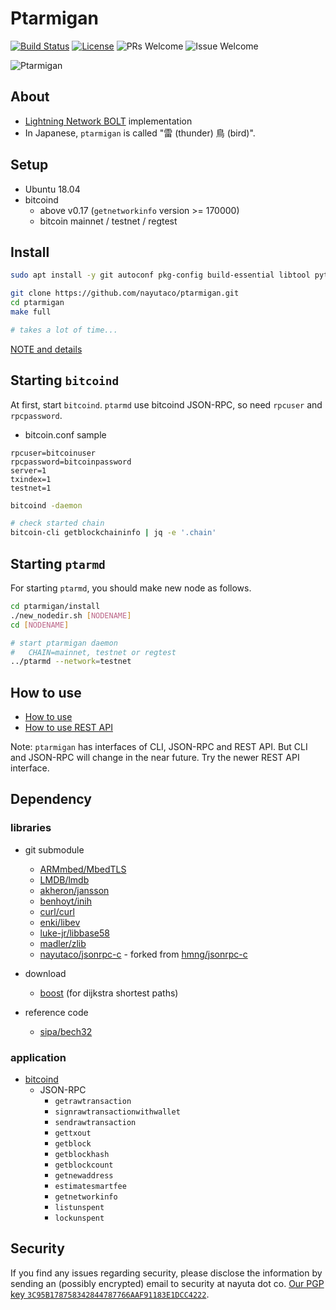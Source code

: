 # Ptarmigan

[![Build Status](https://travis-ci.org/nayutaco/ptarmigan.svg?branch=development)](https://travis-ci.org/nayutaco/ptarmigan)
[![License](https://img.shields.io/badge/License-Apache%202.0-blue.svg)](https://opensource.org/licenses/Apache-2.0)
![PRs Welcome](https://img.shields.io/badge/PRs-welcome-brightgreen.svg?style=flat-square)
![Issue Welcome](https://img.shields.io/badge/issue-welcome-brightgreen.svg)
<!-- [![Coverity Scan Build Status](https://scan.coverity.com/projects/15128/badge.svg)](https://scan.coverity.com/projects/nayutaco-ptarmigan) -->

![Ptarmigan](docs/images/ptarmigan_text.png)

## About

* [Lightning Network BOLT](https://github.com/lightningnetwork/lightning-rfc) implementation
* In Japanese, `ptarmigan` is called "雷 (thunder) 鳥 (bird)".

## Setup

* Ubuntu 18.04
* bitcoind
  * above v0.17 (`getnetworkinfo` version >= 170000)
  * bitcoin mainnet / testnet / regtest

## Install

```bash
sudo apt install -y git autoconf pkg-config build-essential libtool python3 wget jq bc

git clone https://github.com/nayutaco/ptarmigan.git
cd ptarmigan
make full

# takes a lot of time...
```

[NOTE and details](docs/INSTALL.md)

## Starting `bitcoind`

At first, start `bitcoind`.
`ptarmd` use bitcoind JSON-RPC, so need `rpcuser` and `rpcpassword`.

* bitcoin.conf sample

```text
rpcuser=bitcoinuser
rpcpassword=bitcoinpassword
server=1
txindex=1
testnet=1
```

```bash
bitcoind -daemon

# check started chain
bitcoin-cli getblockchaininfo | jq -e '.chain'
```

## Starting `ptarmd`

For starting `ptarmd`, you should make new node as follows.

```bash
cd ptarmigan/install
./new_nodedir.sh [NODENAME]
cd [NODENAME]

# start ptarmigan daemon
#   CHAIN=mainnet, testnet or regtest
../ptarmd --network=testnet
```

## How to use

* [How to use](docs/howtouse.md)
* [How to use REST API](docs/howtouse_rest_api.md)

Note: `ptarmigan` has interfaces of CLI, JSON-RPC and REST API.
But CLI and JSON-RPC will change in the near future.
Try the newer REST API interface.

## Dependency

### libraries

* git submodule
  * [ARMmbed/MbedTLS](https://github.com/ARMmbed/mbedtls)
  * [LMDB/lmdb](https://github.com/LMDB/lmdb)
  * [akheron/jansson](https://github.com/akheron/jansson)
  * [benhoyt/inih](https://github.com/benhoyt/inih)
  * [curl/curl](https://github.com/curl/curl)
  * [enki/libev](https://github.com/enki/libev)
  * [luke-jr/libbase58](https://github.com/luke-jr/libbase58)
  * [madler/zlib](https://github.com/madler/zlib)
  * [nayutaco/jsonrpc-c](https://github.com/nayutaco/jsonrpc-c) - forked from [hmng/jsonrpc-c](https://github.com/hmng/jsonrpc-c)

* download
  * [boost](http://www.boost.org/) (for dijkstra shortest paths)

* reference code
  * [sipa/bech32](https://github.com/sipa/bech32)

### application

* [bitcoind](https://github.com/bitcoin/bitcoin)
  * JSON-RPC
    * `getrawtransaction`
    * `signrawtransactionwithwallet`
    * `sendrawtransaction`
    * `gettxout`
    * `getblock`
    * `getblockhash`
    * `getblockcount`
    * `getnewaddress`
    * `estimatesmartfee`
    * `getnetworkinfo`
    * `listunspent`
    * `lockunspent`

## Security

If you find any issues regarding security,
please disclose the information by sending an (possibly encrypted) email to security at nayuta dot co.
[Our PGP key `3C95B178758342844787766AAF91183E1DCC4222`](https://pgp.mit.edu/pks/lookup?op=vindex&search=0xAF91183E1DCC4222).
